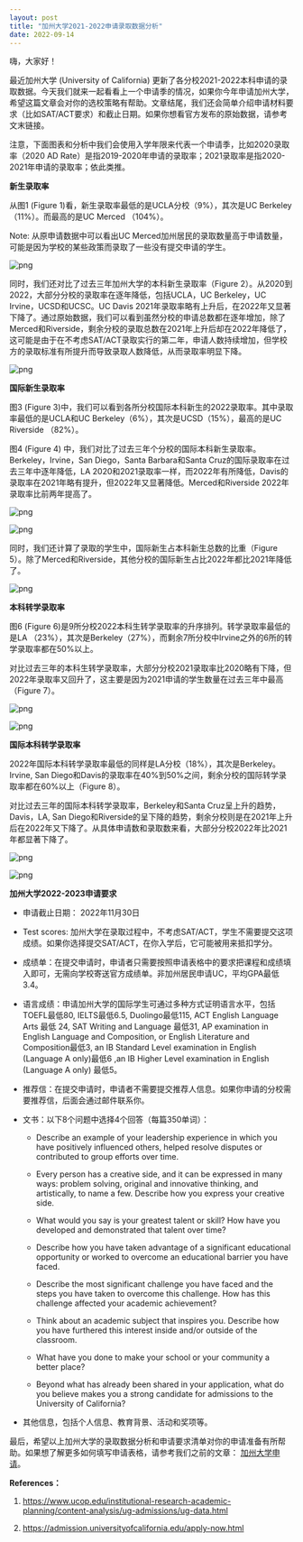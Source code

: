 ```yaml
---
layout: post
title: "加州大学2021-2022申请录取数据分析"
date: 2022-09-14
---
```


嗨，大家好！

最近加州大学 (University of California) 更新了各分校2021-2022本科申请的录取数据。今天我们就来一起看看上一个申请季的情况，如果你今年申请加州大学，希望这篇文章会对你的选校策略有帮助。文章结尾，我们还会简单介绍申请材料要求（比如SAT/ACT要求）和截止日期。如果你想看官方发布的原始数据，请参考文末链接。

注意，下面图表和分析中我们会使用入学年限来代表一个申请季，比如2020录取率（2020 AD Rate）是指2019-2020年申请的录取率；2021录取率是指2020-2021年申请的录取率；依此类推。

**新生录取率**

从图1 (Figure 1)看，新生录取率最低的是UCLA分校（9%），其次是UC Berkeley（11%）。而最高的是UC Merced （104%）。

Note: 从原申请数据中可以看出UC Merced加州居民的录取数量高于申请数量，可能是因为学校的某些政策而录取了一些没有提交申请的学生。



    
![png](/assets/images/2022-09-14-uc-admission-analytics_files/2022-09-14-uc-admission-analytics_3_0.png)
    


同时，我们还对比了过去三年加州大学的本科新生录取率（Figure 2）。从2020到2022，大部分分校的录取率在逐年降低，包括UCLA，UC Berkeley，UC Irvine，UCSD和UCSC。UC Davis 2021年录取率略有上升后，在2022年又显著下降了。通过原始数据，我们可以看到虽然分校的申请总数都在逐年增加，除了Merced和Riverside，剩余分校的录取总数在2021年上升后却在2022年降低了，这可能是由于在不考虑SAT/ACT录取实行的第二年，申请人数持续增加，但学校方的录取标准有所提升而导致录取人数降低，从而录取率明显下降。


    
![png](/assets/images/2022-09-14-uc-admission-analytics_files/2022-09-14-uc-admission-analytics_5_0.png)
    


**国际新生录取率**

图3 (Figure 3)中，我们可以看到各所分校国际本科新生的2022录取率。其中录取率最低的是UCLA和UC Berkeley（6%），其次是UCSD（15%），最高的是UC Riverside （82%）。

图4 (Figure 4) 中，我们对比了过去三年个分校的国际本科新生录取率。Berkeley，Irvine，San Diego，Santa Barbara和Santa Cruz的国际录取率在过去三年中逐年降低，LA 2020和2021录取率一样，而2022年有所降低，Davis的录取率在2021年略有提升，但2022年又显著降低。Merced和Riverside 2022年录取率比前两年提高了。



    
![png](/assets/images/2022-09-14-uc-admission-analytics_files/2022-09-14-uc-admission-analytics_7_0.png)
    



    
![png](/assets/images/2022-09-14-uc-admission-analytics_files/2022-09-14-uc-admission-analytics_8_0.png)
    


同时，我们还计算了录取的学生中，国际新生占本科新生总数的比重（Figure 5）。除了Merced和Riverside，其他分校的国际新生占比2022年都比2021年降低了。


    
![png](/assets/images/2022-09-14-uc-admission-analytics_files/2022-09-14-uc-admission-analytics_10_0.png)
    


**本科转学录取率**

图6 (Figure 6)是9所分校2022本科生转学录取率的升序排列。转学录取率最低的是LA （23%），其次是Berkeley（27%），而剩余7所分校中Irvine之外的6所的转学录取率都在50%以上。

对比过去三年的本科生转学录取率，大部分分校2021录取率比2020略有下降，但2022年录取率又回升了，这主要是因为2021申请的学生数量在过去三年中最高（Figure 7）。


    
![png](/assets/images/2022-09-14-uc-admission-analytics_files/2022-09-14-uc-admission-analytics_12_0.png)
    



    
![png](/assets/images/2022-09-14-uc-admission-analytics_files/2022-09-14-uc-admission-analytics_13_0.png)
    


**国际本科转学录取率**

2022年国际本科转学录取率最低的同样是LA分校（18%），其次是Berkeley。Irvine, San Diego和Davis的录取率在40%到50%之间，剩余分校的国际转学录取率都在60%以上（Figure 8）。

对比过去三年的国际本科转学录取率，Berkeley和Santa Cruz呈上升的趋势，Davis，LA, San Diego和Riverside的呈下降的趋势，剩余分校则是在2021年上升后在2022年又下降了。从具体申请数和录取数来看，大部分分校2022年比2021年都显著下降了。


    
![png](/assets/images/2022-09-14-uc-admission-analytics_files/2022-09-14-uc-admission-analytics_15_0.png)
    



    
![png](/assets/images/2022-09-14-uc-admission-analytics_files/2022-09-14-uc-admission-analytics_16_0.png)
    


**加州大学2022-2023申请要求**

+ 申请截止日期： 2022年11月30日

+ Test scores: 加州大学在录取过程中，不考虑SAT/ACT，学生不需要提交这项成绩。如果你选择提交SAT/ACT，在你入学后，它可能被用来抵扣学分。

+ 成绩单：在提交申请时，申请者只需要按照申请表格中的要求把课程和成绩填入即可，无需向学校寄送官方成绩单。非加州居民申请UC，平均GPA最低3.4。

+ 语言成绩：申请加州大学的国际学生可通过多种方式证明语言水平，包括TOEFL最低80, IELTS最低6.5, Duolingo最低115, ACT English Language Arts 最低 24, SAT Writing and Language 最低31, AP examination in English Language and Composition, or English Literature and Composition最低3, an IB Standard Level examination in English (Language A only)最低6 ,an IB Higher Level examination in English (Language A only) 最低5。
 
+ 推荐信：在提交申请时，申请者不需要提交推荐人信息。如果你申请的分校需要推荐信，后面会通过邮件联系你。

+ 文书：以下8个问题中选择4个回答（每篇350单词）：

     + Describe an example of your leadership experience in which you have positively influenced others, helped resolve disputes or contributed to group efforts over time. 

     + Every person has a creative side, and it can be expressed in many ways: problem solving, original and innovative thinking, and artistically, to name a few. Describe how you express your creative side. 

    + What would you say is your greatest talent or skill? How have you developed and demonstrated that talent over time?   

    + Describe how you have taken advantage of a significant educational opportunity or worked to overcome an educational barrier you have faced. 


    + Describe the most significant challenge you have faced and the steps you have taken to overcome this challenge. How has this challenge affected your academic achievement?

    + Think about an academic subject that inspires you. Describe how you have furthered this interest inside and/or outside of the classroom.

    + What have you done to make your school or your community a better place?  

    + Beyond what has already been shared in your application, what do you believe makes you a strong candidate for admissions to the University of California?

+ 其他信息，包括个人信息、教育背景、活动和奖项等。

最后，希望以上加州大学的录取数据分析和申请要求清单对你的申请准备有所帮助。如果想了解更多如何填写申请表格，请参考我们之前的文章：
[加州大学申请](https://www.tessay.org/blog/2018/11/10/ucapp)。

**References：**

1. https://www.ucop.edu/institutional-research-academic-planning/content-analysis/ug-admissions/ug-data.html

2. https://admission.universityofcalifornia.edu/apply-now.html

